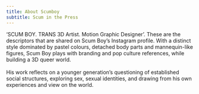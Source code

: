 ```yaml
---
title: About Scumboy
subtitle: Scum in the Press
---
```


‘SCUM BOY. TRANS 3D Artist. Motion Graphic Designer’. These are the descriptors that are shared on Scum Boy’s Instagram profile. With a distinct style dominated by pastel colours, detached body parts and mannequin-like figures, Scum Boy plays with branding and pop culture references, while building a 3D queer world.  
<br />
His work reflects on a younger generation’s questioning of established social structures, exploring sex, sexual identities, and drawing from his own experiences and view on the world.

